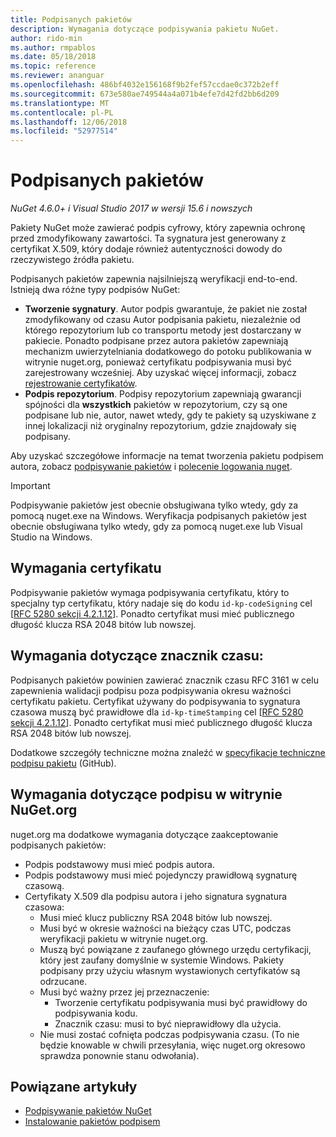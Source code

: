```yaml
---
title: Podpisanych pakietów
description: Wymagania dotyczące podpisywania pakietu NuGet.
author: rido-min
ms.author: rmpablos
ms.date: 05/18/2018
ms.topic: reference
ms.reviewer: ananguar
ms.openlocfilehash: 486bf4032e156168f9b2fef57ccdae0c372b2eff
ms.sourcegitcommit: 673e580ae749544a4a071b4efe7d42fd2bb6d209
ms.translationtype: MT
ms.contentlocale: pl-PL
ms.lasthandoff: 12/06/2018
ms.locfileid: "52977514"
---
```

# <a name="signed-packages"></a>Podpisanych pakietów

*NuGet 4.6.0+ i Visual Studio 2017 w wersji 15.6 i nowszych*

Pakiety NuGet może zawierać podpis cyfrowy, który zapewnia ochronę przed zmodyfikowany zawartości. Ta sygnatura jest generowany z certyfikat X.509, który dodaje również autentyczności dowody do rzeczywistego źródła pakietu.

Podpisanych pakietów zapewnia najsilniejszą weryfikacji end-to-end. Istnieją dwa różne typy podpisów NuGet:
- **Tworzenie sygnatury**. Autor podpis gwarantuje, że pakiet nie został zmodyfikowany od czasu Autor podpisania pakietu, niezależnie od którego repozytorium lub co transportu metody jest dostarczany w pakiecie. Ponadto podpisane przez autora pakietów zapewniają mechanizm uwierzytelniania dodatkowego do potoku publikowania w witrynie nuget.org, ponieważ certyfikatu podpisywania musi być zarejestrowany wcześniej. Aby uzyskać więcej informacji, zobacz [rejestrowanie certyfikatów](#register-certificate-on-nugetorg).
- **Podpis repozytorium**. Podpisy repozytorium zapewniają gwarancji spójności dla **wszystkich** pakietów w repozytorium, czy są one podpisane lub nie, autor, nawet wtedy, gdy te pakiety są uzyskiwane z innej lokalizacji niż oryginalny repozytorium, gdzie znajdowały się podpisany.   

Aby uzyskać szczegółowe informacje na temat tworzenia pakietu podpisem autora, zobacz [podpisywanie pakietów](../create-packages/Sign-a-package.md) i [polecenie logowania nuget](../tools/cli-ref-sign.md).

> [!Important]
> Podpisywanie pakietów jest obecnie obsługiwana tylko wtedy, gdy za pomocą nuget.exe na Windows. Weryfikacja podpisanych pakietów jest obecnie obsługiwana tylko wtedy, gdy za pomocą nuget.exe lub Visual Studio na Windows.

## <a name="certificate-requirements"></a>Wymagania certyfikatu

Podpisywanie pakietów wymaga podpisywania certyfikatu, który to specjalny typ certyfikatu, który nadaje się do kodu `id-kp-codeSigning` cel [[RFC 5280 sekcji 4.2.1.12](https://tools.ietf.org/html/rfc5280#section-4.2.1.12)]. Ponadto certyfikat musi mieć publicznego długość klucza RSA 2048 bitów lub nowszej.

## <a name="timestamp-requirements"></a>Wymagania dotyczące znacznik czasu:

Podpisanych pakietów powinien zawierać znacznik czasu RFC 3161 w celu zapewnienia walidacji podpisu poza podpisywania okresu ważności certyfikatu pakietu. Certyfikat używany do podpisywania to sygnatura czasowa muszą być prawidłowe dla `id-kp-timeStamping` cel [[RFC 5280 sekcji 4.2.1.12](https://tools.ietf.org/html/rfc5280#section-4.2.1.12)]. Ponadto certyfikat musi mieć publicznego długość klucza RSA 2048 bitów lub nowszej.

Dodatkowe szczegóły techniczne można znaleźć w [specyfikacje techniczne podpisu pakietu](https://github.com/NuGet/Home/wiki/Package-Signatures-Technical-Details) (GitHub).

## <a name="signature-requirements-on-nugetorg"></a>Wymagania dotyczące podpisu w witrynie NuGet.org

nuget.org ma dodatkowe wymagania dotyczące zaakceptowanie podpisanych pakietów:

- Podpis podstawowy musi mieć podpis autora.
- Podpis podstawowy musi mieć pojedynczy prawidłową sygnaturę czasową.
- Certyfikaty X.509 dla podpisu autora i jeho signatura sygnatura czasowa:
  - Musi mieć klucz publiczny RSA 2048 bitów lub nowszej.
  - Musi być w okresie ważności na bieżący czas UTC, podczas weryfikacji pakietu w witrynie nuget.org.
  - Muszą być powiązane z zaufanego głównego urzędu certyfikacji, który jest zaufany domyślnie w systemie Windows. Pakiety podpisany przy użyciu własnym wystawionych certyfikatów są odrzucane.
  - Musi być ważny przez jej przeznaczenie: 
    - Tworzenie certyfikatu podpisywania musi być prawidłowy do podpisywania kodu.
    - Znacznik czasu: musi to być nieprawidłowy dla użycia.
  - Nie musi zostać cofnięta podczas podpisywania czasu. (To nie będzie knowable w chwili przesyłania, więc nuget.org okresowo sprawdza ponownie stanu odwołania).
  
  
## <a name="related-articles"></a>Powiązane artykuły

- [Podpisywanie pakietów NuGet](../create-packages/Sign-a-Package.md)
- [Instalowanie pakietów podpisem](../consume-packages/installing-signed-packages.md)
